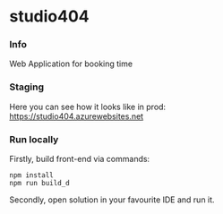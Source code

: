 # studio404

### Info
Web Application for booking time

### Staging

Here you can see how it looks like in prod:<br/>
https://studio404.azurewebsites.net

### Run locally

Firstly, build front-end via commands:

```
npm install
npm run build_d
```

Secondly, open solution in your favourite IDE and run it.
